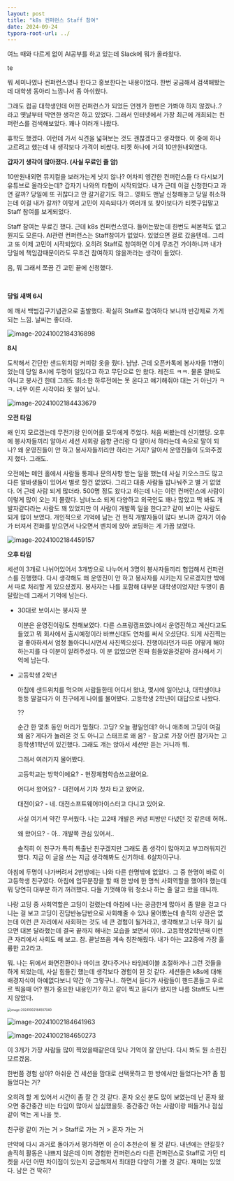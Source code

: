 ```yaml
---
layout: post
title: "k8s 컨퍼런스 Staff 참여"
date: 2024-09-24
typora-root-url: ../
---
```


여느 때와 다르게 없이 AI공부를 하고 있는데 Slack에 뭐가 올라왔다.  

te

뭐 세미나였나 컨퍼런스였나 한다고 홍보한다는 내용이었다. 한번 궁금해서 검색해봤는데 대학생 동아리 느낌나서 좀 아쉬웠다. 

그래도 컴공 대학생인데 어떤 컨퍼런스가 되었든 언젠가 한번은 가봐야 하지 않겠나..? 라고 옛날부터 막연한 생각은 하고 있었다. 그래서 인터넷에서 가장 최근에 개최되는 컨퍼런스를 검색해보았다. 꽤나 여러개 나왔다. 

휴학도 했겠다. 이런데 가서 식견을 넓혀보는 것도 괜찮겠다고 생각했다. 이 중에 하나 고르려고 했는데 내 생각보다 가격이 비쌌다. 티켓 하나에 거의 10만원내외였다. 

**갑자기 생각이 많아졌다. (사실 무료인 줄 암)**

 10만원내외면 뮤지컬을 보러가는게 낫지 않나? 어차피 엥간한 컨퍼런스들 다 다시보기 유튜브로 올라오는데? 갑자기 나와의 타협이 시작되었다. 내가 근데 이걸 신청한다고 과연 갈까? 당일에 또 귀찮다고 안 갈거같기도 하고.. 영화도 맨날 신청해놓고 당일 취소하는데 이걸 내가 갈까? 이렇게 고민이 지속되다가 여러개 또 찾아보다가 티켓구입말고 Staff 참여를 보게되었다.

Staff 참여는 무료긴 했다. 근데 k8s 컨퍼런스였다. 들어는봤는데 한번도 써본적도 없고 뭔지도 모른다. AI관련 컨퍼런스는 Staff참여가 없었다. 있었으면 걸로 갔을텐데.. 그리고 또 이제 고민이 시작되었다. 오히려 Staff로 참여하면 이게 무조건 가야하니까 내가 당일에 책임감때문이라도 무조건 참여하지 않을까라는 생각이 들었다. 

음, 뭐 그래서 쪼끔 긴 고민 끝에 신청했다. 

<br>

**당일 새벽 6시**

에 깨서 백범김구기념관으로 출발했다. 확실히 Staff로 참여하다 보니까 반강제로 가게 되는 느낌. 날씨는 좋더라.

![image-20241002184316898](/assets/img/image-20241002184316898.png)

**8시**

도착해서 간단한 샌드위치랑 커피랑 옷을 줬다. 냠냠. 근데 오픈카톡에 봉사자들 11명이었는데 당일 8시에 두명이 일있다고 하고 무단으로 안 왔다. 레전드 ㅋㅋ. 물론 알바도 아니고 봉사긴 한데 그래도 최소한 하루전에는 못 온다고 얘기해줘야 대는 거 아닌가 ㅋㅋ. 너무 이른 시각이라 못 일어 났나.

![image-20241002184433679](/assets/img/image-20241002184433679.png)

**오전 타임**

왜 인지 모르겠는데 무전기랑 인이어를 모두에게 주었다. 처음 써봤는데 신기했당. 오후에 봉사자들끼리 알아서 세션 사회랑 음향 관리랑 다 알아서 하라는데 속으로 말이 되나? 왜 운영진들이 안 하고 봉사자들끼리만 하라는 거지? 알아서 운영진들이 도와주겠지 했다. 그래도. 

오전에는 메인 홀에서 사람들 통제나 문의사항 받는 일을 했는데 사실 키오스크도 많고 다른 알바생들이 있어서 별로 할건 없었다. 그리고 대충 사람들 밥나눠주고 별 거 없었다.  어 근데 사람 되게 많더라. 500명 정도 왔다고 하는데 나는 이런 컨퍼런스에 사람이 이렇게 많이 오는 지 몰랐다. 남녀노소 되게 다양하고 외국인도 꽤나 많았고 딱 봐도 개발자같다라는 사람도 꽤 있었지만 이 사람이 개발쪽 일을 한다고? 같이 보이는 사람도 되게 많이 보였다. 개인적으로 기억에 남는 건 현직 개발자들이 많다 보니까 갑자기 이슈가 터져서 전화를 받으면서 나오면서 벤치에 앉아 코딩하는 게 가끔 보였다.  

![image-20241002184459157](/assets/img/image-20241002184459157.png)

 **오후 타임**

세션이 3개로 나뉘어있어서 3개방으로 나누어서 3명의 봉사자들끼리 협업해서 컨퍼런스를 진행했다. 다시 생각해도 왜 운영진이 안 하고 봉사자를 시키는지 모르겠지만 밖에서 따로 처리할 게 있으셨겠지. 봉사자는 나를 포함해 대부분 대학생이었지만 두명이 좀 달랐는데 그래서 기억에 남는다. 

- 30대로 보이시는 봉사자 분

  이분은 운영진이랑도 친해보였다. 다른 스프링캠프였나에서 운영진하고 계신다고도 들었고 뭐 회사에서 출시예정이라 바쁘신대도 연차를 써서 오셨단다. 되게 사진찍는걸 좋아하셔서 엄청 돌아다니시면서 사진찍으셨다. 진행이라던가 따른 어떻게 해야하는지를 다 이분이 알려주셨다. 이 분 없었으면 진짜 힘들었을것같아 감사해서 기억에 남는다.  

- 고등학생 2학년

  아침에 샌드위치를 먹으며 사람들한테 어디서 왔냐, 몇시에 일어났냐, 대학생이냐 등등 말걸다가 이 친구에게 나이를 물어봤다. 고등학생 2학년이 대답으로 나왔다. 

  ??

  순간 한 몇초 동안 머리가 멈췄다. 고딩? 오늘 평일인데? 아니 애초에 고딩이 여길 왜 옴? 게다가 놀러온 것 도 아니고 스태프로 왜 옴? - 참고로 가장 어린 참가자는 고등학생1학년이 있긴했다. 그래도 걔는 앉아서 세션만 듣는 거니까 뭐.

  그래서 여러가지 물어봤다. 

  

  고등학교는 방학이에요? - 현장체험학습쓰고왔어요. 

  어디서 왔어요? - 대전에서 기차 첫차 타고 왔어요.

  대전이요? - 네. 대전소프트웨어마이스터고 다니고 있어요.

  사실 여기서 약간 무서웠다. 나는 고2때 개발은 커녕 피방만 다녔던 것 같은데 허허..

  

  왜 왔어요? - 아.. 개발쪽 관심 있어서..

  솔직히 이 친구가 특히 특출난 친구겠지만 그래도 좀 생각이 많아지고 부끄러워지긴 했다. 지금 이 글을 쓰는 지금 생각해봐도 신기하네. 6살차이구나. 

아침에 두명이 나가버려서 2번방에는 나와 다른 한명밖에 없었다. 그 중 한명이 바로 이 고등학생 친구였다. 아침에 업무분장을 할 때 한 방에 한 명씩 사회역할을 했어야 했는데 뭐 당연히 대부분 하기 꺼려했다. 다들 기껏해야 뭐 청소나 하는 줄 알고 왔을 테니까.

나랑 고딩 중 사회역할은 고딩이 걸렸는데 아침에 나는 궁금한게 많아서 좀 말을 걸고 다니는 걸 보고 고딩이 진담반농담반으로 사회해줄 수 있냐 물어봤는데 솔직히 상관은 없는데 이런 큰 자리에서 사회하는 것도 네 큰 경험이 될거라고, 생각해보고 너무 하기 싫으면 대본 달라했는데 결국 끝까지 해내는 모습을 보면서 이야.. 고등학생2학년때 이런 큰 자리에서 사회도 해 보고. 참. 끝날쯔음 계속 칭찬해줬다. 내가 아는 고2중에 가장 훌륭한 고2라고. 

뭐. 나는 뒤에서 화면전환이나 마이크 갖다주거나 타임테이블 조절하거나 그런 것들을 하게 되었는데, 사실 힘들긴 했는데 생각보다 경험이 된 것 같다. 세션들은 k8s에 대해 배경지식이 아예없다보니 약간 아 그렇구나.. 하면서 듣다가 사람들이 핸드폰들고 우르르 찍을때 어? 뭔가 중요한 내용인가? 하고 같이 찍고 듣다가 왔지만 나름 Staff도 나쁘지 않았다. 

<img src="/assets/img/image-20241002184557040.png" alt="image-20241002184557040" style="zoom:50%;" />

![image-20241002184641963](/assets/img/image-20241002184641963.png)

![image-20241002184650273](/assets/img/image-20241002184650273.png)

이 3개가 가장 사람들 많이 찍었을때같은데 맞나 기억이 잘 안난다. 다시 봐도 뭔 소린진 모르겠음.

한번쯤 경험 삼아? 아쉬운 건 세션을 맘대로 선택못하고 한 방에서만 들었다는거? 좀 힘들었다는 거?

오히려 할 게 있어서 시간이 좀 잘 간 것 같다. 혼자 오신 분도 많이 보였는데 난 혼자 왔으면 중간중간 비는 타임이 많아서 심심했을듯. 중간중간 아는 사람이랑 떠들거나 점심같이 먹는 게 나을 듯.

친구랑 같이 가는 거 > Staff로 가는 거 > 혼자 가는 거

만약에 다시 과거로 돌아가서 평가하면 이 순이 추천순이 될 것 같다. 내년에는 안갈듯? 솔직히 활동은 나쁘지 않은데 이미 경험한 컨퍼런스라 다른 컨퍼런스로 Staff로 가던 티켓을 사던 어떤 차이점이 있는지 궁금해져서 최대한 다양히 가볼 것 같다. 재미는 있었다. 남은 건 딱히?













